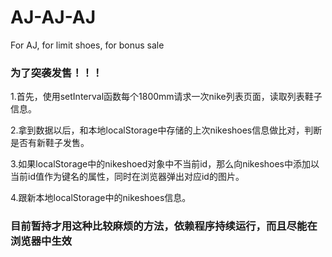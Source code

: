 # AJ-AJ-AJ
For AJ, for limit shoes, for bonus sale
### 为了突袭发售！！！
1.首先，使用setInterval函数每个1800mm请求一次nike列表页面，读取列表鞋子信息。

2.拿到数据以后，和本地localStorage中存储的上次nikeshoes信息做比对，判断是否有新鞋子发售。

3.如果localStorage中的nikeshoed对象中不当前id，那么向nikeshoes中添加以当前id值作为键名的属性，同时在浏览器弹出对应id的图片。

4.跟新本地localStorage中的nikeshoes信息。

### 目前暂持才用这种比较麻烦的方法，依赖程序持续运行，而且尽能在浏览器中生效

